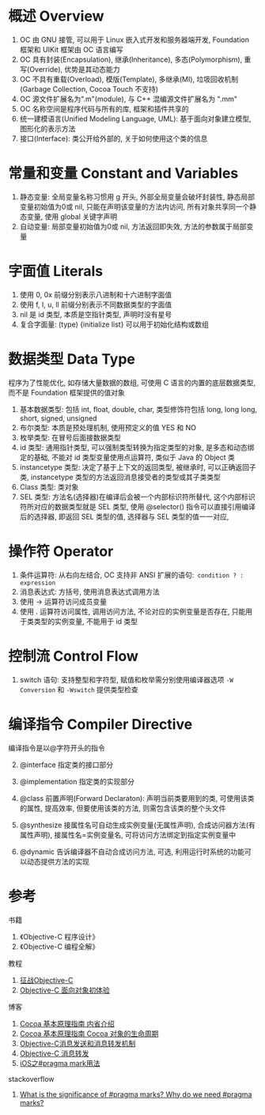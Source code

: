 # 概述 Overview

1. OC 由 GNU 接管, 可以用于 Linux 嵌入式开发和服务器端开发, Foundation 框架和 UIKit 框架由 OC 语言编写
2. OC 具有封装(Encapsulation), 继承(Inheritance), 多态(Polymorphism), 重写(Override), 优势是其动态能力
3. OC 不具有重载(Overload), 模版(Template), 多继承(MI), 垃圾回收机制(Garbage Collection, Cocoa Touch 不支持)
4. OC 源文件扩展名为".m"(module), 与 C++ 混编源文件扩展名为 ".mm"
5. OC 名称空间是程序代码与所有的库, 框架和插件共享的
6. 统一建模语言(Unified Modeling Language, UML): 基于面向对象建立模型, 图形化的表示方法
7. 接口(Interface): 类公开给外部的, 关于如何使用这个类的信息

# 常量和变量 Constant and Variables

1. 静态变量: 全局变量名称习惯用 g 开头, 外部全局变量会破坏封装性, 静态局部变量初始值为0或 nil, 只能在声明该变量的方法内访问, 所有对象共享同一个静态变量, 使用 global 关键字声明
2. 自动变量: 局部变量初始值为0或 nil, 方法返回即失效, 方法的参数属于局部变量

# 字面值 Literals

1. 使用 0, 0x 前缀分别表示八进制和十六进制字面值
2. 使用 f, l, u, ll 前缀分别表示不同数据类型的字面值
3. nil 是 id 类型, 本质是空指针类型, 声明时没有星号
4. 复合字面量: (type) {initialize list} 可以用于初始化结构或数组

# 数据类型 Data Type

程序为了性能优化, 如存储大量数据的数组, 可使用 C 语言的内置的底层数据类型, 而不是 Foundation 框架提供的值对象

1. 基本数据类型: 包括 int, float, double, char, 类型修饰符包括 long, long long, short, signed, unsigned
2. 布尔类型: 本质是预处理机制, 使用预定义的值 YES 和 NO
3. 枚举类型: 在冒号后面接数据类型
4. id 类型: 通用指针类型, 可以强制类型转换为指定类型的对象, 是多态和动态绑定的基础, 不能对 id 类型变量使用点运算符, 类似于 Java 的 Object 类
5. instancetype 类型: 决定了基于上下文的返回类型, 被继承时, 可以正确返回子类, instancetype 类型的方法返回消息接受者的类型或其子类类型
6. Class 类型: 类对象
7. SEL 类型: 方法名(选择器)在编译后会被一个内部标识符所替代, 这个内部标识符所对应的数据类型就是 SEL 类型, 使用 @selector() 指令可以直接引用编译后的选择器, 即返回 SEL 类型的值, 选择器与 SEL 类型的值一一对应,

# 操作符 Operator

1. 条件运算符: 从右向左结合, OC 支持非 ANSI 扩展的语句:` condition ? : expression`
2. 消息表达式: 方括号, 使用消息表达式调用方法
3. 使用 -> 运算符访问成员变量
4. 使用 . 运算符访问属性, 调用访问方法, 不论对应的实例变量是否存在, 只能用于类类型的实例变量, 不能用于 id 类型

# 控制流 Control Flow

1. switch 语句: 支持整型和字符型, 赋值和枚举需分别使用编译器选项 `-W Conversion` 和 `-Wswitch` 提供类型检查

# 编译指令 Compiler Directive

编译指令是以@字符开头的指令

2. @interface 指定类的接口部分
3. @implementation 指定类的实现部分
2. @class 前置声明(Forward Declaraton): 声明当前类要用到的类, 可使用该类的属性, 提高效率, 但要使用该类的方法, 则需包含该类的整个头文件

1. @synthesize 接属性名可自动生成实例变量(无属性声明), 合成访问器方法(有属性声明), 接属性名=实例变量名, 可将访问方法绑定到指定实例变量中
2. @dynamic 告诉编译器不自动合成访问方法, 可选, 利用运行时系统的功能可以动态提供方法的实现

# 参考

书籍

1. 《Objective-C 程序设计》
2. 《Objective-C 编程全解》

教程

1. [征战Objective-C](http://www.imooc.com/learn/218)
2. [Objective-C 面向对象初体验](http://www.imooc.com/learn/373)

博客

1. [Cocoa 基本原理指南 内省介绍](http://mobile.51cto.com/iphone-274246.htm)
2. [Cocoa 基本原理指南 Cocoa 对象的生命周期](http://mobile.51cto.com/iphone-274253.htm)
3. [Objective-C消息发送和消息转发机制](http://www.jianshu.com/p/01a19c64499c#)
4. [Objective-C 消息转发](http://blog.csdn.net/c395565746c/article/details/8507008)
5. [iOS之#pragma mark用法](https://my.oschina.net/u/615517/blog/90282)

stackoverflow

1. [What is the significance of #pragma marks? Why do we need #pragma marks?](http://stackoverflow.com/questions/6853821/what-is-the-significance-of-pragma-marks-why-do-we-need-pragma-marks)
